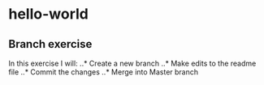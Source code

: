 # hello-world

## Branch exercise 
In this exercise I will:
..* Create a new branch
..* Make edits to the readme file
..* Commit the changes
..* Merge into Master branch

